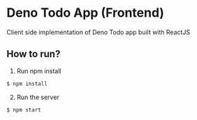 # Deno Todo App (Frontend)

Client side implementation of Deno Todo app built with ReactJS

## How to run?

1. Run npm install

```bash 
$ npm install
```

2. Run the server

```bash 
$ npm start
```
